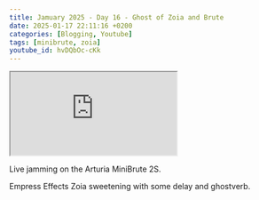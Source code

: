 ```yaml
---
title: Jamuary 2025 - Day 16 - Ghost of Zoia and Brute
date: 2025-01-17 22:11:16 +0200
categories: [Blogging, Youtube]
tags: [minibrute, zoia]
youtube_id: hvDQbOc-cKk
---
```



<div class="embed-responsive embed-responsive-16by9" >
    <iframe class="embed-responsive-item"  src="https://www.youtube.com/embed/{{ page.youtube_id }}"></iframe>
</div>

Live jamming on the Arturia MiniBrute 2S. 

Empress Effects Zoia sweetening with some delay and ghostverb.